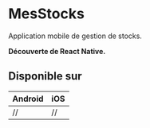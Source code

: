 # MesStocks

Application mobile de gestion de stocks.

**Découverte de React Native.**

## Disponible sur

| Android | iOS |
| ------ | ------ |
| // | // |
